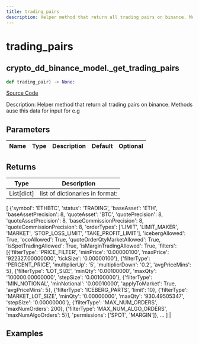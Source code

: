 ```yaml
---
title: trading_pairs
description: Helper method that return all trading pairs on binance. Methods ause this data for input for e.g
---
```

# trading_pairs

## crypto_dd_binance_model._get_trading_pairs

```python
def trading_pair) -> None:
```
[Source Code](https://github.com/OpenBB-finance/OpenBBTerminal/tree/main/openbb_terminal/decorators.py#L20)

Description: Helper method that return all trading pairs on binance. Methods ause this data for input for e.g

## Parameters

| Name | Type | Description | Default | Optional |
| ---- | ---- | ----------- | ------- | -------- |

## Returns

| Type | Description |
| ---- | ----------- |
| List[dict] | list of dictionaries in format:
[
{'symbol': 'ETHBTC', 'status': 'TRADING', 'baseAsset': 'ETH', 'baseAssetPrecision': 8,
'quoteAsset': 'BTC', 'quotePrecision': 8, 'quoteAssetPrecision': 8,
'baseCommissionPrecision': 8, 'quoteCommissionPrecision': 8,
'orderTypes': ['LIMIT', 'LIMIT_MAKER', 'MARKET', 'STOP_LOSS_LIMIT', 'TAKE_PROFIT_LIMIT'],
'icebergAllowed': True,
'ocoAllowed': True,
'quoteOrderQtyMarketAllowed': True,
'isSpotTradingAllowed': True,
'isMarginTradingAllowed': True,
'filters': [{'filterType': 'PRICE_FILTER', 'minPrice': '0.00000100',
'maxPrice': '922327.00000000', 'tickSize': '0.00000100'},
{'filterType': 'PERCENT_PRICE', 'multiplierUp': '5', 'multiplierDown': '0.2', 'avgPriceMins': 5},
{'filterType': 'LOT_SIZE', 'minQty': '0.00100000', 'maxQty': '100000.00000000', 'stepSize': '0.00100000'},
{'filterType': 'MIN_NOTIONAL', 'minNotional': '0.00010000', 'applyToMarket': True, 'avgPriceMins': 5},
{'filterType': 'ICEBERG_PARTS', 'limit': 10}, {'filterType': 'MARKET_LOT_SIZE', 'minQty': '0.00000000',
'maxQty': '930.49505347', 'stepSize': '0.00000000'}, {'filterType': 'MAX_NUM_ORDERS', 'maxNumOrders': 200},
{'filterType': 'MAX_NUM_ALGO_ORDERS', 'maxNumAlgoOrders': 5}], 'permissions': ['SPOT', 'MARGIN']},
...
] |

## Examples

